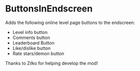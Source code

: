 # ButtonsInEndscreen
Adds the following online level page buttons to the endscreen:
* Level info button
* Comments button
* Leaderboard Button
* Like/dislike button
* Rate stars/demon button

Thanks to Zilko for helping develop the mod!


